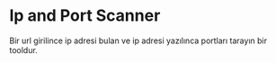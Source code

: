 # Ip and Port Scanner
 Bir url girilince ip adresi bulan ve ip adresi yazılınca portları tarayın bir tooldur.
